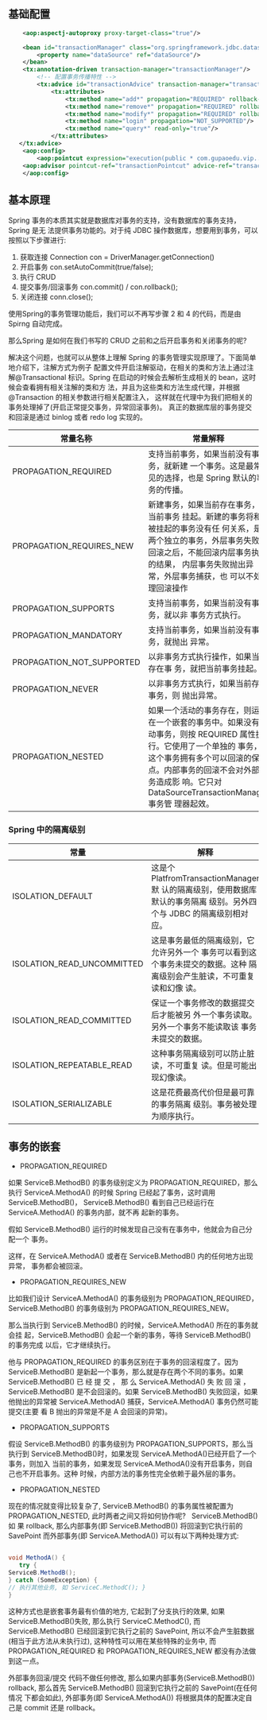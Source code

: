 ## 基础配置

```xml
    <aop:aspectj-autoproxy proxy-target-class="true"/>

    <bean id="transactionManager" class="org.springframework.jdbc.datasource.DataSourceTransactionManager">
        <property name="dataSource" ref="dataSource"/>
    </bean>
    <tx:annotation-driven transaction-manager="transactionManager"/>
        <!-- 配置事务传播特性 -->
        <tx:advice id="transactionAdvice" transaction-manager="transactionManager">
            <tx:attributes>
                <tx:method name="add*" propagation="REQUIRED" rollback-for="Exception,RuntimeException,SQLException"/> 
                <tx:method name="remove*" propagation="REQUIRED" rollback-for="Exception,RuntimeException,SQLException"/>
                <tx:method name="modify*" propagation="REQUIRED" rollback-for="Exception,RuntimeException,SQLException"/>
                <tx:method name="login" propagation="NOT_SUPPORTED"/>
                <tx:method name="query*" read-only="true"/>
            </tx:attributes>
   </tx:advice>
    <aop:config>
        <aop:pointcut expression="execution(public * com.gupaoedu.vip..*.service..*Service.*(..))" id="transactionPointcut"/>
    <aop:advisor pointcut-ref="transactionPointcut" advice-ref="transactionAdvice"/>
    </aop:config>


```

## 基本原理

Spring 事务的本质其实就是数据库对事务的支持，没有数据库的事务支持，Spring 是无 法提供事务功能的。对于纯 JDBC 操作数据库，想要用到事务，可以按照以下步骤进行:
1. 获取连接 Connection con = DriverManager.getConnection()
2. 开启事务 con.setAutoCommit(true/false);
3. 执行 CRUD
4. 提交事务/回滚事务 con.commit() / con.rollback();
5. 关闭连接 conn.close();

使用Spring的事务管理功能后，我们可以不再写步骤 2 和 4 的代码，而是由Spirng 自动完成。

 那么Spring 是如何在我们书写的 CRUD 之前和之后开启事务和关闭事务的呢?

 解决这个问题，也就可以从整体上理解 Spring 的事务管理实现原理了。下面简单地介绍下，注解方式为例子 配置文件开启注解驱动，在相关的类和方法上通过注解@Transactional 标识。Spring 在启动的时候会去解析生成相关的 bean，这时候会查看拥有相关注解的类和方 法，并且为这些类和方法生成代理，并根据@Transaction 的相关参数进行相关配置注入， 这样就在代理中为我们把相关的事务处理掉了(开启正常提交事务，异常回滚事务)。 真正的数据库层的事务提交和回滚是通过 binlog 或者 redo log 实现的。

|常量名称|常量解释|
|------|-------|
|PROPAGATION_REQUIRED|支持当前事务，如果当前没有事务，就新建 一个事务。这是最常见的选择，也是 Spring 默认的事务的传播。|
|PROPAGATION_REQUIRES_NEW|新建事务，如果当前存在事务，把当前事务 挂起。新建的事务将和被挂起的事务没有任 何关系，是两个独立的事务，外层事务失败 回滚之后，不能回滚内层事务执行的结果， 内层事务失败抛出异常，外层事务捕获，也 可以不处理回滚操作|
|PROPAGATION_SUPPORTS|支持当前事务，如果当前没有事务，就以非 事务方式执行。|
|PROPAGATION_MANDATORY|支持当前事务，如果当前没有事务，就抛出 异常。|
|PROPAGATION_NOT_SUPPORTED|以非事务方式执行操作，如果当前存在事 务，就把当前事务挂起。|
|PROPAGATION_NEVER|以非事务方式执行，如果当前存在事务，则 抛出异常。|
|PROPAGATION_NESTED|如果一个活动的事务存在，则运行在一个嵌套的事务中。如果没有活动事务，则按 REQUIRED 属性执行。它使用了一个单独的 事务，这个事务拥有多个可以回滚的保存 点。内部事务的回滚不会对外部事务造成影 响。它只对 DataSourceTransactionManager 事务管 理器起效。|

### Spring 中的隔离级别

|常量|解释|
|----|----|
|ISOLATION_DEFAULT|这是个 PlatfromTransactionManager 默 认的隔离级别，使用数据库默认的事务隔离 级别。另外四个与 JDBC 的隔离级别相对 应。|
|ISOLATION_READ_UNCOMMITTED|这是事务最低的隔离级别，它允许另外一个 事务可以看到这个事务未提交的数据。这种 隔离级别会产生脏读，不可重复读和幻像 读。|
|ISOLATION_READ_COMMITTED|保证一个事务修改的数据提交后才能被另 外一个事务读取。另外一个事务不能读取该 事务未提交的数据。|
|ISOLATION_REPEATABLE_READ|这种事务隔离级别可以防止脏读，不可重复 读。但是可能出现幻像读。|
|ISOLATION_SERIALIZABLE|这是花费最高代价但是最可靠的事务隔离 级别。事务被处理为顺序执行。|



## 事务的嵌套

- PROPAGATION_REQUIRED

如果 ServiceB.MethodB() 的事务级别定义为 PROPAGATION_REQUIRED，那么执行 ServiceA.MethodA() 的时候 Spring 已经起了事务，这时调用 ServiceB.MethodB()， ServiceB.MethodB() 看到自己已经运行在 ServiceA.MethodA() 的事务内部，就不再 起新的事务。

假如 ServiceB.MethodB() 运行的时候发现自己没有在事务中，他就会为自己分配一个 事务。

这样，在 ServiceA.MethodA() 或者在 ServiceB.MethodB() 内的任何地方出现异常， 事务都会被回滚。

- PROPAGATION_REQUIRES_NEW

比如我们设计 ServiceA.MethodA() 的事务级别为 PROPAGATION_REQUIRED， ServiceB.MethodB() 的事务级别为 PROPAGATION_REQUIRES_NEW。

那么当执行到 ServiceB.MethodB() 的时候，ServiceA.MethodA() 所在的事务就会挂 起，ServiceB.MethodB() 会起一个新的事务，等待 ServiceB.MethodB() 的事务完成 以后，它才继续执行。

他与 PROPAGATION_REQUIRED 的事务区别在于事务的回滚程度了。因为 ServiceB.MethodB() 是新起一个事务，那么就是存在两个不同的事务。如果 ServiceB.MethodB() 已 经 提 交 ， 那 么 ServiceA.MethodA() 失 败 回 滚 ， ServiceB.MethodB() 是不会回滚的。如果 ServiceB.MethodB() 失败回滚，如果他抛出的异常被 ServiceA.MethodA() 捕获，ServiceA.MethodA() 事务仍然可能提交(主要 看 B 抛出的异常是不是 A 会回滚的异常)。

- PROPAGATION_SUPPORTS

假设 ServiceB.MethodB() 的事务级别为 PROPAGATION_SUPPORTS，那么当执行到 ServiceB.MethodB()时，如果发现 ServiceA.MethodA()已经开启了一个事务，则加入 当前的事务，如果发现 ServiceA.MethodA()没有开启事务，则自己也不开启事务。这种 时候，内部方法的事务性完全依赖于最外层的事务。

- PROPAGATION_NESTED

现在的情况就变得比较复杂了, ServiceB.MethodB() 的事务属性被配置为 PROPAGATION_NESTED, 此时两者之间又将如何协作呢?   ServiceB.MethodB() 如 果 rollback, 那么内部事务(即 ServiceB.MethodB()) 将回滚到它执行前的 SavePoint 而外部事务(即 ServiceA.MethodA()) 可以有以下两种处理方式:

```java

void MethodA() {
   try {
ServiceB.MethodB();
} catch (SomeException) {
// 执行其他业务, 如 ServiceC.MethodC(); }
}
```

这种方式也是嵌套事务最有价值的地方, 它起到了分支执行的效果, 如果 ServiceB.MethodB()失败, 那么执行 ServiceC.MethodC(), 而 ServiceB.MethodB() 已经回滚到它执行之前的 SavePoint, 所以不会产生脏数据(相当于此方法从未执行过), 这种特性可以用在某些特殊的业务中, 而 PROPAGATION_REQUIRED 和 PROPAGATION_REQUIRES_NEW 都没有办法做到这一点。

外部事务回滚/提交 代码不做任何修改, 那么如果内部事务(ServiceB.MethodB()) rollback, 那么首先 ServiceB.MethodB() 回滚到它执行之前的 SavePoint(在任何情况 下都会如此), 外部事务(即 ServiceA.MethodA()) 将根据具体的配置决定自己是 commit 还是 rollback。
